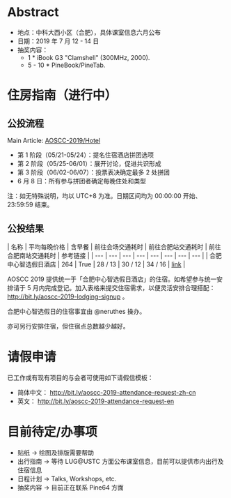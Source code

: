 <!-- TITLE: AOSCC 2019 -->
<!-- SUBTITLE: A quick summary of AOSCC 2019 -->

# Abstract

- 地点：中科大西小区（合肥），具体课室信息六月公布
- 日期：2019 年 7 月 12 - 14 日
- 抽奖内容：
	- 1 * iBook G3 "Clamshell" (300MHz, 2000).
	- 5 - 10 * PineBook/PineTab.

# 住房指南（进行中）
## 公投流程

Main Article: [AOSCC-2019/Hotel](/AOSCC-2019/Hotel)

- 第 1 阶段（05/21-05/24）：提名住宿酒店拼团选项
- 第 2 阶段（05/25-06/01）：展开讨论，促进共识形成
- 第 3 阶段（06/02-06/07）：投票表决确定最多 2 处拼团
- 6 月 8 日：所有参与拼团者确定每晚住处和类型

注：如无特殊说明，均以 UTC+8 为准。日期区间均为 00:00:00 开始、23:59:59 结束。

## 公投结果

| 名称 | 平均每晚价格 | 含早餐 | 前往会场交通耗时 | 前往合肥站交通耗时 | 前往合肥南站交通耗时 | 参考链接 |
| --- | --- | --- | --- | --- | --- | --- | --- |
| 合肥中心智选假日酒店 | 264 | True | 28 / 13 | 30 / 12 | 34 / 16 | [link](https://www.ihg.com.cn/holidayinnexpress/hotels/cn/zh/hefei/hfeex/hoteldetail) |

AOSCC 2019 提供统一于「合肥中心智选假日酒店」的住宿。如希望参与统一安排请于 5 月内完成登记。加入表格来提交住宿需求，以便灵活安排合理搭配：http://bit.ly/aoscc-2019-lodging-signup 。

合肥中心智选假日的住宿事宜由 @neruthes 操办。

亦可另行安排住宿，但住宿点总数越少越好。

# 请假申请

已工作或有现有项目的与会者可使用如下请假信模板：

- 简体中文： http://bit.ly/aoscc-2019-attendance-request-zh-cn
- 英文： http://bit.ly/aoscc-2019-attendance-request-en

# 目前待定/办事项

- 贴纸 → 绘图及排版需要帮助
- 出行指南 → 等待 LUG@USTC 方面公布课室信息，目前可以提供市内出行及住宿信息
- 日程计划 → Talks, Workshops, etc.
- 抽奖内容 → 目前正在联系 Pine64 方面